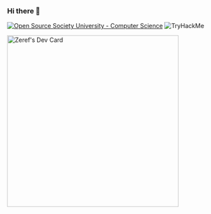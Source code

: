 ### Hi there 👋

<!--
**Zeref-XXX/Zeref-XXX** is a ✨ _special_ ✨ repository because its `README.md` (this file) appears on your GitHub profile.

Here are some ideas to get you started:

- 🔭 I’m currently working on ...
- 🌱 I’m currently learning ...
- 👯 I’m looking to collaborate on ...
- 🤔 I’m looking for help with ...
- 💬 Ask me about ...
- 📫 How to reach me: ...
- 😄 Pronouns: ...
- ⚡ Fun fact: ...
-->
<a href="https://github.com/ossu/computer-science"><img alt="Open Source Society University - Computer Science" src="https://img.shields.io/badge/OSSU-computer--science-blue.svg"></a>
<img src="https://tryhackme-badges.s3.amazonaws.com/luciferX.png" alt="TryHackMe" /> 
 
<a href="https://app.daily.dev/Zeref"><img src="https://api.daily.dev/devcards/58b67d0997b64355960d3e5120476bcb.png?r=ad6" width="400" alt="Zeref's Dev Card"/></a>
